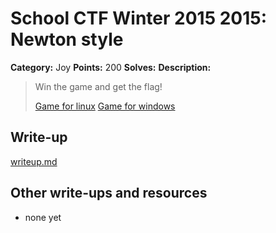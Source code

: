 # School CTF Winter 2015 2015: Newton style

**Category:** Joy
**Points:** 200
**Solves:** 
**Description:**

> Win the game and get the flag!
> 
> 
> [Game for linux](http://school-ctf.org/files/task29l_a6eeaaaf605746d5beaef809945812b29f142b03.zip) [Game for windows](http://school-ctf.org/files/task29w_1c4e393acb15cfd8d94779cb94e99dc2ce2bdbeb.zip)


## Write-up

[writeup.md](./writeup.md)

## Other write-ups and resources

* none yet
